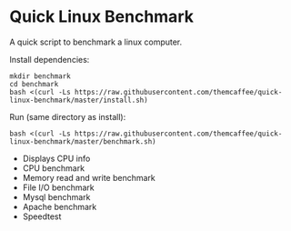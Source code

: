 # Quick Linux Benchmark

A quick script to benchmark a linux computer.

Install dependencies:

```
mkdir benchmark
cd benchmark
bash <(curl -Ls https://raw.githubusercontent.com/themcaffee/quick-linux-benchmark/master/install.sh)
```

Run (same directory as install):
```
bash <(curl -Ls https://raw.githubusercontent.com/themcaffee/quick-linux-benchmark/master/benchmark.sh)
```


- Displays CPU info
- CPU benchmark
- Memory read and write benchmark
- File I/O benchmark
- Mysql benchmark
- Apache benchmark
- Speedtest
